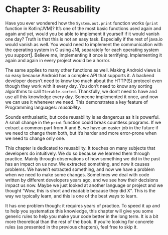 # Chapter 3: Reusability

Have you ever wondered how the `System.out.print` function works (`print` function in Kotlin/JVM)? It’s one of the most basic functions used again and again and yet, would you be able to implement it yourself if it would vanish one day? Truth is that this is not an easy task. Especially if the rest of java.io would vanish as well. You would need to implement the communication with the operating system in C using JNI, separately for each operating system you support[1](chap65.xhtml#fn-footnote_30_note). Believe me, implementing it once is terrifying. Implementing it again and again in every project would be a horror. 

The same applies to many other functions as well. Making Android views is so easy because Android has a complex API that supports it. A backend developer doesn’t need to know too much about the HTTP(S) protocol even though they work with it every day. You don’t need to know any sorting algorithms to call `Iterable.sorted`. Thankfully, we don’t need to have and use all this knowledge every day. Someone implemented it once, and now we can use it whenever we need. This demonstrates a key feature of Programming languages: *reusability*.

Sounds enthusiastic, but code reusability is as dangerous as it is powerful. A small change in the `print` function could break countless programs. If we extract a common part from A and B, we have an easier job in the future if we need to change them both, but it’s harder and more error-prone when we need to change only one. 

This chapter is dedicated to reusability. It touches on many subjects that developers do intuitively. We do so because we learned them through practice. Mainly through observations of how something we did in the past has an impact on us now. We extracted something, and now it causes problems. We haven’t extracted something, and now we have a problem when we need to make some changes. Sometimes we deal with code written by different developers years ago, and we see how their decisions impact us now. Maybe we just looked at another language or project and we thought “Wow, this is short and readable because they did X”. This is the way we typically learn, and this is one of the best ways to learn. 

It has one problem though: it requires years of practice. To speed it up and to help you systematize this knowledge, this chapter will give you some generic rules to help you make your code better in the long term. It is a bit more theoretical than the rest of the book. If you’re looking for concrete rules (as presented in the previous chapters), feel free to skip it.